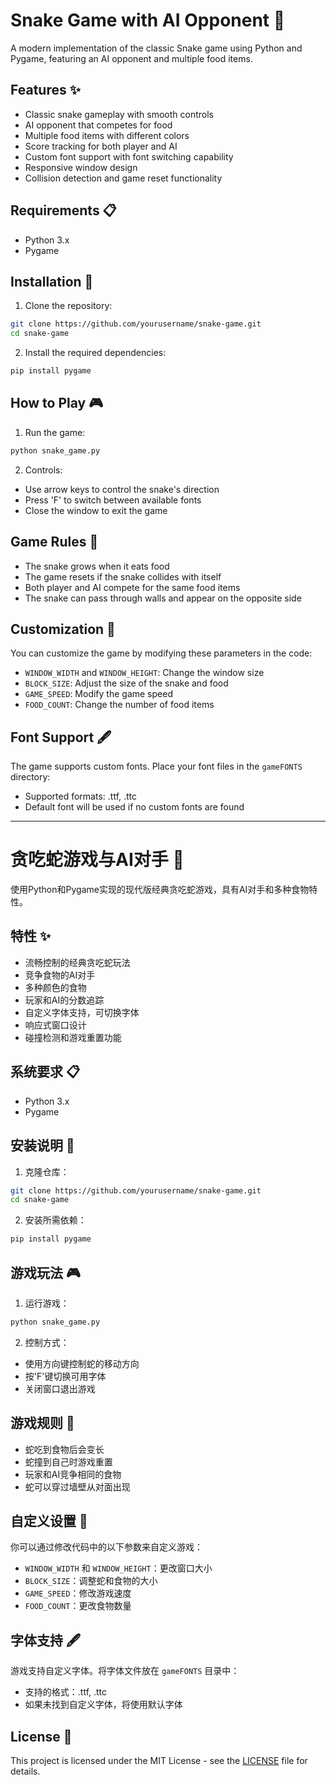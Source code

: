 # Snake Game with AI Opponent 🐍

A modern implementation of the classic Snake game using Python and Pygame, featuring an AI opponent and multiple food items.

## Features ✨

- Classic snake gameplay with smooth controls
- AI opponent that competes for food
- Multiple food items with different colors
- Score tracking for both player and AI
- Custom font support with font switching capability
- Responsive window design
- Collision detection and game reset functionality

## Requirements 📋

- Python 3.x
- Pygame

## Installation 🚀

1. Clone the repository:
```bash
git clone https://github.com/yourusername/snake-game.git
cd snake-game
```

2. Install the required dependencies:
```bash
pip install pygame
```

## How to Play 🎮

1. Run the game:
```bash
python snake_game.py
```

2. Controls:
- Use arrow keys to control the snake's direction
- Press 'F' to switch between available fonts
- Close the window to exit the game

## Game Rules 📜

- The snake grows when it eats food
- The game resets if the snake collides with itself
- Both player and AI compete for the same food items
- The snake can pass through walls and appear on the opposite side

## Customization 🎨

You can customize the game by modifying these parameters in the code:
- `WINDOW_WIDTH` and `WINDOW_HEIGHT`: Change the window size
- `BLOCK_SIZE`: Adjust the size of the snake and food
- `GAME_SPEED`: Modify the game speed
- `FOOD_COUNT`: Change the number of food items

## Font Support 🖋️

The game supports custom fonts. Place your font files in the `gameFONTS` directory:
- Supported formats: .ttf, .ttc
- Default font will be used if no custom fonts are found

---

# 贪吃蛇游戏与AI对手 🐍

使用Python和Pygame实现的现代版经典贪吃蛇游戏，具有AI对手和多种食物特性。

## 特性 ✨

- 流畅控制的经典贪吃蛇玩法
- 竞争食物的AI对手
- 多种颜色的食物
- 玩家和AI的分数追踪
- 自定义字体支持，可切换字体
- 响应式窗口设计
- 碰撞检测和游戏重置功能

## 系统要求 📋

- Python 3.x
- Pygame

## 安装说明 🚀

1. 克隆仓库：
```bash
git clone https://github.com/yourusername/snake-game.git
cd snake-game
```

2. 安装所需依赖：
```bash
pip install pygame
```

## 游戏玩法 🎮

1. 运行游戏：
```bash
python snake_game.py
```

2. 控制方式：
- 使用方向键控制蛇的移动方向
- 按'F'键切换可用字体
- 关闭窗口退出游戏

## 游戏规则 📜

- 蛇吃到食物后会变长
- 蛇撞到自己时游戏重置
- 玩家和AI竞争相同的食物
- 蛇可以穿过墙壁从对面出现

## 自定义设置 🎨

你可以通过修改代码中的以下参数来自定义游戏：
- `WINDOW_WIDTH` 和 `WINDOW_HEIGHT`：更改窗口大小
- `BLOCK_SIZE`：调整蛇和食物的大小
- `GAME_SPEED`：修改游戏速度
- `FOOD_COUNT`：更改食物数量

## 字体支持 🖋️

游戏支持自定义字体。将字体文件放在 `gameFONTS` 目录中：
- 支持的格式：.ttf, .ttc
- 如果未找到自定义字体，将使用默认字体

## License 📄

This project is licensed under the MIT License - see the [LICENSE](LICENSE) file for details. 
